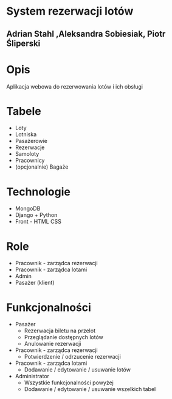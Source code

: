 # System rezerwacji lotów
## Adrian Stahl ,Aleksandra Sobiesiak, Piotr Śliperski

# Opis

Aplikacja webowa do rezerwowania lotów i ich obsługi

# Tabele

- Loty
- Lotniska
- Pasażerowie
- Rezerwacje
- Samoloty
- Pracownicy
- (opcjonalnie) Bagaże

# Technologie

- MongoDB
- Django + Python
- Front - HTML CSS

# Role

- Pracownik - zarządca rezerwacji
- Pracownik - zarządca lotami
- Admin
- Pasażer (klient)

# Funkcjonalności

- Pasażer
    - Rezerwacja biletu na przelot
    - Przeglądanie dostępnych lotów
    - Anulowanie rezerwacji
- Pracownik - zarządca rezerwacji
    - Potwierdzenie / odrzucenie rezerwacji
- Pracownik - zarządca lotami
    - Dodawanie / edytowanie / usuwanie lotów
- Administrator
    - Wszystkie funkcjonalności powyżej
    - Dodawanie / edytowanie / usuwanie wszelkich tabel
